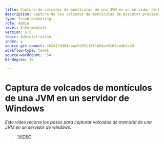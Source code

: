 ```yaml
---
title: Captura de volcados de montículos de una JVM en un servidor de Windows
description: Captura de los volcados de montículos de ejecutar procesos Java en un servidor de windows
type: Troubleshooting
role: Admin
level: Intermediate
version: 6.5
topic: Administración
index: y
source-git-commit: 462417d384c4aa5d99110f1b8dadd165ea9b2a49
workflow-type: tm+mt
source-wordcount: '54'
ht-degree: 1%

---
```



# Captura de volcados de montículos de una JVM en un servidor de Windows

*Este vídeo recorre los pasos para capturar volcados de memoria de una JVM en un servidor de windows.*

>[!VIDEO](https://video.tv.adobe.com/v/335490?quality=9&learn=on)
